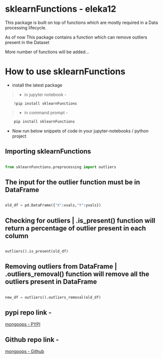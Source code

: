 # sklearnFunctions - eleka12

This package is built on top of functions which are mostly required in a Data processing lifecycle.

As of now This package contains a function which can remove outliers present in the Dataset

More number of functions will be added... 

# How to use sklearnFunctions

* install the latest package 

> * in jupyter notebook -
```
    !pip install sklearnFunctions
```

> * in command prompt -
```bash    
    pip install sklearnFunctions
```

* Now run below snippets of code in your jupyter-notebooks / python project 

## Importing sklearnFunctions

```python

from sklearnFunctions.preprocessing import outliers

```

## The input for the outlier function must be in DataFrame

```python

old_df = pd.DataFrame({"X":xvals,"Y":yvals})


```

## Checking for outliers | .is_present() function will return a percentage of outlier present in each column

```python

outliers().is_present(old_df)

```

## Removing outliers from DataFrame | .outliers_removal() function will remove all the outliers present in DataFrame

```python

new_df = outliers().outliers_removal(old_df)

```

## pypi repo link -

[mongoops - PYPI](https://pypi.org/project/sklearnFunctions/)

## Github repo link - 

[mongoops - Github](https://github.com/Karthik-VG/sklearnFunctions)

